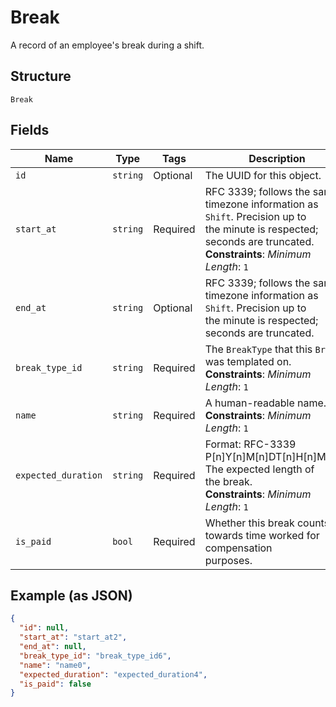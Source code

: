 
# Break

A record of an employee's break during a shift.

## Structure

`Break`

## Fields

| Name | Type | Tags | Description |
|  --- | --- | --- | --- |
| `id` | `string` | Optional | The UUID for this object. |
| `start_at` | `string` | Required | RFC 3339; follows the same timezone information as `Shift`. Precision up to<br>the minute is respected; seconds are truncated.<br>**Constraints**: *Minimum Length*: `1` |
| `end_at` | `string` | Optional | RFC 3339; follows the same timezone information as `Shift`. Precision up to<br>the minute is respected; seconds are truncated. |
| `break_type_id` | `string` | Required | The `BreakType` that this `Break` was templated on.<br>**Constraints**: *Minimum Length*: `1` |
| `name` | `string` | Required | A human-readable name.<br>**Constraints**: *Minimum Length*: `1` |
| `expected_duration` | `string` | Required | Format: RFC-3339 P[n]Y[n]M[n]DT[n]H[n]M[n]S. The expected length of<br>the break.<br>**Constraints**: *Minimum Length*: `1` |
| `is_paid` | `bool` | Required | Whether this break counts towards time worked for compensation<br>purposes. |

## Example (as JSON)

```json
{
  "id": null,
  "start_at": "start_at2",
  "end_at": null,
  "break_type_id": "break_type_id6",
  "name": "name0",
  "expected_duration": "expected_duration4",
  "is_paid": false
}
```

